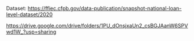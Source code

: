 Dataset: https://ffiec.cfpb.gov/data-publication/snapshot-national-loan-level-dataset/2020

https://drive.google.com/drive/folders/1PU_dOnsjxaUn2_csBGJAanW6SPVwd1W_?usp=sharing
